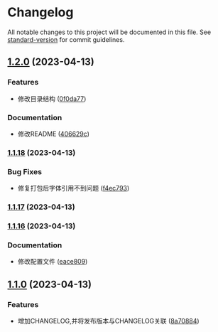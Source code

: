 # Changelog

All notable changes to this project will be documented in this file. See [standard-version](https://github.com/conventional-changelog/standard-version) for commit guidelines.

## [1.2.0](https://github.com/shenyWill/vue-virtual-cascader/compare/v1.1.18...v1.2.0) (2023-04-13)


### Features

* 修改目录结构 ([0f0da77](https://github.com/shenyWill/vue-virtual-cascader/commit/0f0da7790104478716a3a047e9ec7e2133cf87d1))


### Documentation

* 修改README ([406629c](https://github.com/shenyWill/vue-virtual-cascader/commit/406629cdbf531c55abb3e290126192fa9b013a3c))

### [1.1.18](https://github.com/shenyWill/vue-virtual-cascader/compare/v1.1.17...v1.1.18) (2023-04-13)


### Bug Fixes

* 修复打包后字体引用不到问题 ([f4ec793](https://github.com/shenyWill/vue-virtual-cascader/commit/f4ec793327ed1b9a9a79a3fcc7e495ce58605d71))

### [1.1.17](https://github.com/shenyWill/vue-virtual-cascader/compare/v1.1.16...v1.1.17) (2023-04-13)

### [1.1.16](https://github.com/shenyWill/vue-virtual-cascader/compare/v1.1.13...v1.1.16) (2023-04-13)


### Documentation

* 修改配置文件 ([eace809](https://github.com/shenyWill/vue-virtual-cascader/commit/eace80988d2ca0deaff51371f4b637cf6089bd4b))



## [1.1.0](https://github.com/shenyWill/vue-virtual-cascader/compare/v1.0.7...v1.1.0) (2023-04-13)


### Features

* 增加CHANGELOG,并将发布版本与CHANGELOG关联 ([8a70884](https://github.com/shenyWill/vue-virtual-cascader/commit/8a70884af5d6b23e49c726fbac05ceb2b47d966f))
